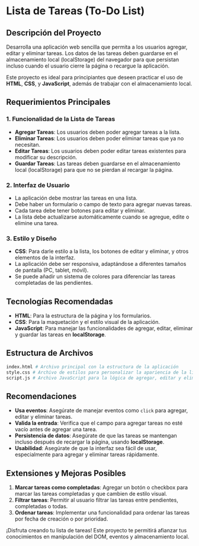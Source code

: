 # Lista de Tareas (To-Do List)

## Descripción del Proyecto

Desarrolla una aplicación web sencilla que permita a los usuarios agregar, editar y eliminar tareas. Los datos de las tareas deben guardarse en el almacenamiento local (localStorage) del navegador para que persistan incluso cuando el usuario cierre la página o recargue la aplicación.

Este proyecto es ideal para principiantes que deseen practicar el uso de **HTML**, **CSS**, y **JavaScript**, además de trabajar con el almacenamiento local.

## Requerimientos Principales

### 1. Funcionalidad de la Lista de Tareas

- **Agregar Tareas**: Los usuarios deben poder agregar tareas a la lista.
- **Eliminar Tareas**: Los usuarios deben poder eliminar tareas que ya no necesitan.
- **Editar Tareas**: Los usuarios deben poder editar tareas existentes para modificar su descripción.
- **Guardar Tareas**: Las tareas deben guardarse en el almacenamiento local (localStorage) para que no se pierdan al recargar la página.

### 2. Interfaz de Usuario

- La aplicación debe mostrar las tareas en una lista.
- Debe haber un formulario o campo de texto para agregar nuevas tareas.
- Cada tarea debe tener botones para editar y eliminar.
- La lista debe actualizarse automáticamente cuando se agregue, edite o elimine una tarea.

### 3. Estilo y Diseño

- **CSS**: Para darle estilo a la lista, los botones de editar y eliminar, y otros elementos de la interfaz.
- La aplicación debe ser responsiva, adaptándose a diferentes tamaños de pantalla (PC, tablet, móvil).
- Se puede añadir un sistema de colores para diferenciar las tareas completadas de las pendientes.

## Tecnologías Recomendadas

- **HTML**: Para la estructura de la página y los formularios.
- **CSS**: Para la maquetación y el estilo visual de la aplicación.
- **JavaScript**: Para manejar las funcionalidades de agregar, editar, eliminar y guardar las tareas en **localStorage**.

## Estructura de Archivos

```bash
index.html # Archivo principal con la estructura de la aplicación
style.css # Archivo de estilos para personalizar la apariencia de la lista
script.js # Archivo JavaScript para la lógica de agregar, editar y eliminar tareasn
```

## Recomendaciones

- **Usa eventos**: Asegúrate de manejar eventos como `click` para agregar, editar y eliminar tareas.
- **Valida la entrada**: Verifica que el campo para agregar tareas no esté vacío antes de agregar una tarea.
- **Persistencia de datos**: Asegúrate de que las tareas se mantengan incluso después de recargar la página, usando **localStorage**.
- **Usabilidad**: Asegúrate de que la interfaz sea fácil de usar, especialmente para agregar y eliminar tareas rápidamente.

## Extensiones y Mejoras Posibles

1. **Marcar tareas como completadas**: Agregar un botón o checkbox para marcar las tareas completadas y que cambien de estilo visual.
2. **Filtrar tareas**: Permitir al usuario filtrar las tareas entre pendientes, completadas o todas.
3. **Ordenar tareas**: Implementar una funcionalidad para ordenar las tareas por fecha de creación o por prioridad.

¡Disfruta creando tu lista de tareas! Este proyecto te permitirá afianzar tus conocimientos en manipulación del DOM, eventos y almacenamiento local.

